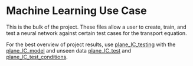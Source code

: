 # Machine Learning Use Case

This is the bulk of the project. These files allow a user to create, train, and test a neural network against certain test cases for the transport equation.

For the best overview of project results, use [plane_IC_testing](https://github.com/tomak712/transport_benchmarks_metadata-and-machine-learning-use-case/blob/main/Machine%20Learning%20Use%20Case/plane_IC_testing.ipynb) with the [plane_IC_model](https://github.com/tomak712/transport_benchmarks_metadata-and-machine-learning-use-case/blob/main/benchmarks_data/plane_IC/plane_IC_model.h5) and unseen data [plane_IC_test](https://github.com/tomak712/transport_benchmarks_metadata-and-machine-learning-use-case/blob/main/benchmarks_data/plane_IC/plane_IC_test.hdf5) and [plane_IC_test_conditions](https://github.com/tomak712/transport_benchmarks_metadata-and-machine-learning-use-case/blob/main/benchmarks_data/plane_IC/plane_IC_test_conditions.hdf5).

